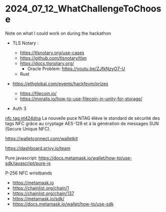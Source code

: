 # 2024_07_12_WhatChallengeToChoose
Note on what I could work on during the hackathon


- TLS Notary : 
  - https://tlsnotary.org/use-cases
  - https://github.com/tlsnotary/tlsn
  - https://docs.tlsnotary.org/
    - Oracle Problem: https://youtu.be/ZJfkNzyO7-U
  - Rust


  


- https://ethglobal.com/events/hackfevm/prizes
  - https://filecoin.io/
  - https://moralis.io/how-to-use-filecoin-in-unity-for-storage/

- Auth 3 




[nfc tag nt424dna](https://www.shopnfc.com/fr/etiquettes-nfc/313-588-tags-nfc-ntag424-dna-29mm-adhesifs.html)
La nouvelle puce NTAG élève le standard de sécurité des tags NFC grâce au cryptage AES-128 et à la génération de messages SUN (Secure Unique NFC).


https://walletconnect.com/walletkit

https://dashboard.privy.io/team


Pure javascript: https://docs.metamask.io/wallet/how-to/use-sdk/javascript/pure-js



P-256 NFC wristbands
- https://metamask.io
- https://chainlist.org/chain/1
- https://chainlist.org/chain/137
- https://metamask.io/sdk/
- https://docs.metamask.io/wallet/how-to/use-sdk
